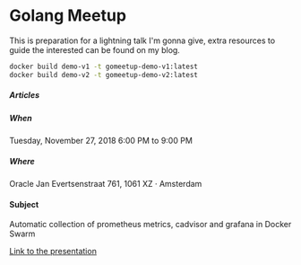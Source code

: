 Golang Meetup
=============

This is preparation for a lightning talk I'm gonna give, extra resources to guide the interested can be found on my blog.

```bash
docker build demo-v1 -t gomeetup-demo-v1:latest
docker build demo-v2 -t gomeetup-demo-v2:latest
```
##### Articles

##### When
Tuesday, November 27, 2018
6:00 PM to 9:00 PM

#####  Where
Oracle
Jan Evertsenstraat 761, 1061 XZ · Amsterdam

#### Subject
Automatic collection of prometheus metrics, cadvisor and grafana in Docker Swarm

[Link to the presentation](https://goo.gl/chuhTi)
